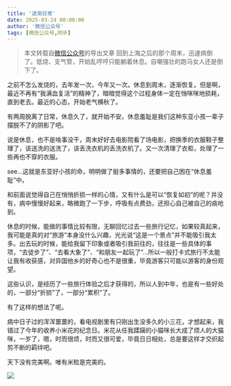 ```yaml
---
title: '逐渐日常'
date: 2025-03-24 00:00:00
author: '微信公众号'
tags: [微信公众号,同步]
---
```


> 本文转载自[微信公众号](https://mp.weixin.qq.com/)的导出文章
回到上海之后的那个周末，迅速病倒了。低烧、支气管，开始乱哼哼只能躺着休息。自嘲强壮的跑马女人还是倒下了。

之前不怎么发烧的，去年发一次，今年又一次。休息到周末，逐渐恢复。但是啊，最近不再有“我满血复活”的精神了，暗暗觉得这个过程身体一定在悄咪咪地损耗，直到老去。最近的心态，开始老气横秋了。

有两周脱离了日常，休息久了，就开始不安。休息羞耻是我们这种东亚小孩一辈子摆脱不了的阴影了吧。

说是休息，也不是啥事没干，周末好好去电影院看了场电影，把换季的衣服鞋子整理了，该送洗的送洗了，该丢洗衣机的丢洗衣机了。又一次清理了衣柜，处理了一些再也不穿的衣服。

see...这就是东亚好小孩的命，明明做了挺多事情的，还要把自己困在“休息羞耻”中。

和前面说觉得自己在悄悄折损一样的心情，又有什么是可以“恢复如初”的呢？并没有，病中慢慢好起来，略微跑了一下步，呼吸有点费劲，还担心自己被自己的痰呛到。

休息的时候，能做的事情比较有限，无聊回忆过去一些旅行记忆，如果较真起来，我可能是真的对“旅游”本身没什么兴趣，光光说“这是一个景点”并不能吸引我太多。出去玩的时候，能给我留下印象或者吸引我前往的，往往是一些具体的事项，“去徒步了”、“去看大象了”、“和朋友一起玩了”...所以一般打卡式旅行不太能让我有收获感，对异国他乡的好奇心也不是很重，毕竟游客只可能以游客的身份观望。

这些认识，是经历了一些旅行体验之后才获得的，所以人到中年，也是有一些好处的，一部分“折损”了，一部分“累积”了。

有了这样的想法了呢。

病中日子过的浑浑噩噩的，看电视剧里有只刚出生没多久的小三花，才想起来，我错过了今年的收养小米花的纪念日。米花从任我蹂躏的小猫咪长大成了烦人的大猫咪，一岁了，嗯，时而很烦，时而又很可爱，毕竟日日相处，总是要这样才交织起剪不断的羁绊吧。

天下没有完美啊。唯有米粒是完美的。

![](./assets/17556660430480.008999976861498893.jpeg)